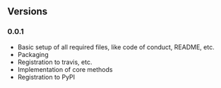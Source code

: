 ## Versions

### 0.0.1

* Basic setup of all required files, like code of conduct, README, etc.
* Packaging
* Registration to travis, etc.
* Implementation of core methods
* Registration to PyPI
